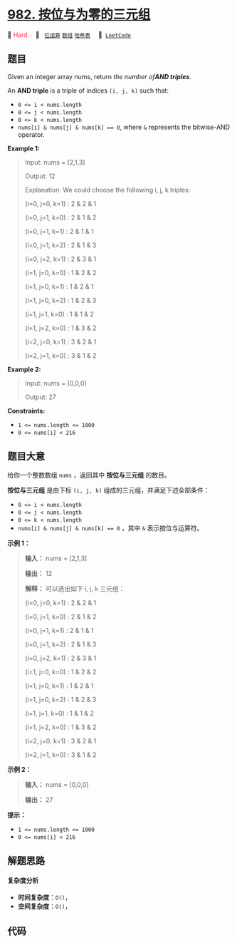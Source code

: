 # [982. 按位与为零的三元组](https://leetcode.com/problems/triples-with-bitwise-and-equal-to-zero)

🔴 <font color=#ff334b>Hard</font>&emsp; 🔖&ensp; [`位运算`](/tag/bit-manipulation.md) [`数组`](/tag/array.md) [`哈希表`](/tag/hash-table.md)&emsp; 🔗&ensp;[`LeetCode`](https://leetcode.com/problems/triples-with-bitwise-and-equal-to-zero)

## 题目

Given an integer array nums, return _the number of**AND triples**_.

An **AND triple** is a triple of indices `(i, j, k)` such that:

  * `0 <= i < nums.length`
  * `0 <= j < nums.length`
  * `0 <= k < nums.length`
  * `nums[i] & nums[j] & nums[k] == 0`, where `&` represents the bitwise-AND operator.



**Example 1:**

> Input: nums = [2,1,3]
> 
> Output: 12
> 
> Explanation: We could choose the following i, j, k triples:
> 
> (i=0, j=0, k=1) : 2 & 2 & 1
> 
> (i=0, j=1, k=0) : 2 & 1 & 2
> 
> (i=0, j=1, k=1) : 2 & 1 & 1
> 
> (i=0, j=1, k=2) : 2 & 1 & 3
> 
> (i=0, j=2, k=1) : 2 & 3 & 1
> 
> (i=1, j=0, k=0) : 1 & 2 & 2
> 
> (i=1, j=0, k=1) : 1 & 2 & 1
> 
> (i=1, j=0, k=2) : 1 & 2 & 3
> 
> (i=1, j=1, k=0) : 1 & 1 & 2
> 
> (i=1, j=2, k=0) : 1 & 3 & 2
> 
> (i=2, j=0, k=1) : 3 & 2 & 1
> 
> (i=2, j=1, k=0) : 3 & 1 & 2

**Example 2:**

> Input: nums = [0,0,0]
> 
> Output: 27

**Constraints:**

  * `1 <= nums.length <= 1000`
  * `0 <= nums[i] < 216`


## 题目大意

给你一个整数数组 `nums` ，返回其中 **按位与三元组** 的数目。

**按位与三元组** 是由下标 `(i, j, k)` 组成的三元组，并满足下述全部条件：

  * `0 <= i < nums.length`
  * `0 <= j < nums.length`
  * `0 <= k < nums.length`
  * `nums[i] & nums[j] & nums[k] == 0` ，其中 `&` 表示按位与运算符。



**示例 1：**

> 
> 
> 
> 
> 
> **输入：** nums = [2,1,3]
> 
> **输出：** 12
> 
> **解释：** 可以选出如下 i, j, k 三元组：
> 
> (i=0, j=0, k=1) : 2 & 2 & 1
> 
> (i=0, j=1, k=0) : 2 & 1 & 2
> 
> (i=0, j=1, k=1) : 2 & 1 & 1
> 
> (i=0, j=1, k=2) : 2 & 1 & 3
> 
> (i=0, j=2, k=1) : 2 & 3 & 1
> 
> (i=1, j=0, k=0) : 1 & 2 & 2
> 
> (i=1, j=0, k=1) : 1 & 2 & 1
> 
> (i=1, j=0, k=2) : 1 & 2 & 3
> 
> (i=1, j=1, k=0) : 1 & 1 & 2
> 
> (i=1, j=2, k=0) : 1 & 3 & 2
> 
> (i=2, j=0, k=1) : 3 & 2 & 1
> 
> (i=2, j=1, k=0) : 3 & 1 & 2
> 
> 

**示例 2：**

> 
> 
> 
> 
> 
> **输入：** nums = [0,0,0]
> 
> **输出：** 27
> 
> 



**提示：**

  * `1 <= nums.length <= 1000`
  * `0 <= nums[i] < 216`


## 解题思路

#### 复杂度分析

- **时间复杂度**：`O()`，
- **空间复杂度**：`O()`，

## 代码

```javascript

```